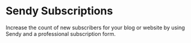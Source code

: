 # Sendy Subscriptions

Increase the count of new subscribers for your blog or website by using Sendy and a professional subscription form.
